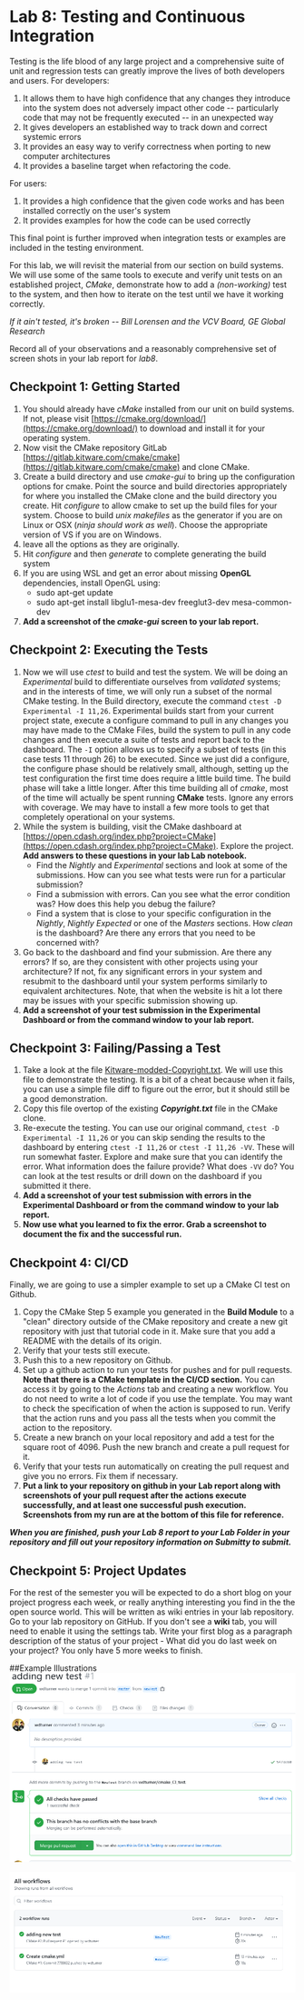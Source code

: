 # Lab 8: Testing and Continuous Integration

Testing is the life blood of any large project and a comprehensive
suite of unit and regression tests can greatly improve the lives of both developers and users. For developers:

1. It allows them to have high confidence that any changes they introduce into the system does not adversely impact other code -- particularly code that may not be frequently executed -- in an unexpected way
2. It gives developers an established way to track down and correct systemic errors
3. It provides an easy way to verify correctness when porting to new computer architectures
4. It provides a baseline target when refactoring the code.

For users:

1. It provides a high confidence that the given code works and has been installed correctly on the user's system
2. It provides examples for how the code can be used correctly

This final point is further improved when integration tests or examples are included in the testing environment.

For this lab, we will revisit the material from our section on build systems. We will use some of the same tools to execute and verify unit tests on an established project, *CMake*, demonstrate how to add a _(non-working)_ test to the system, and then how to iterate on the test until we have it working correctly.

*If it ain't tested, it's broken -- Bill Lorensen and the VCV Board, GE Global Research*

Record all of your observations and a reasonably comprehensive set of screen shots in your lab report for *lab8*.

## Checkpoint 1: Getting Started
1. You should already have *cMake* installed from our unit on build systems. If not, please visit [https://cmake.org/download/](https://cmake.org/download/) to download and install it for your operating system.
2. Now visit the CMake repository GitLab [https://gitlab.kitware.com/cmake/cmake](https://gitlab.kitware.com/cmake/cmake) and clone CMake.
3. Create a build directory and use *cmake-gui* to bring up the configuration options for cmake. Point the source and build directories appropriately for where you installed the CMake clone and the build directory you create. Hit _configure_ to allow cmake to set up the build files for your system. Choose to build _unix makefiles_ as the generator if you are on Linux or OSX (_ninja should work as well_). Choose the appropriate version of VS if you are on Windows.
5. leave all the options as they are originally.
5. Hit *configure* and then *generate* to complete generating the build system
6. If you are using WSL and get an error about missing **OpenGL** dependencies, install OpenGL using:
    -  sudo apt-get update
    -  sudo apt-get install libglu1-mesa-dev freeglut3-dev mesa-common-dev
7. **Add a screenshot of the *cmake-gui* screen to your lab report.**

## Checkpoint 2: Executing the Tests
1. Now we will use *ctest* to build and test the system. We will be doing an *Experimental* build to differentiate ourselves from *validated* systems; and in the interests of time, we will only run a subset of the normal CMake testing. In the Build directory, execute the command `ctest -D Experimental -I 11,26`. Experimental builds start from your current project state, execute a configure command to pull in any changes you may have made to the CMake Files, build the system to pull in any code changes and then execute a suite of tests and report back to the dashboard. The `-I` option allows us to specify a subset of tests (in this case tests 11 through 26) to be executed. Since we just did a configure, the configure phase should be relatively small, although, setting up the test configuration the first time does require a little build time. The build phase will take a little longer. After this time building all of *cmake*, most of the time will actually be spent running **CMake** tests. Ignore any errors with coverage. We may have to install a few more tools to get that completely operational on your systems.
1. While the system is building, visit the CMake dashboard at [https://open.cdash.org/index.php?project=CMake](https://open.cdash.org/index.php?project=CMake). Explore the project. **Add answers to these questions in your lab Lab notebook.**
	- Find the *Nightly* and *Experimental* sections and look at some of the submissions. How can you see what tests were run for a particular submission?
	- Find a submission with errors. Can you see what the error condition was? How does this help you debug the failure?
	- Find a system that is close to your specific configuration in the *Nightly*, *Nightly Expected* or one of the *Masters* sections. How _clean_ is the dashboard? Are there any errors that you need to be concerned with?
3. Go back to the dashboard and find your submission. Are there any errors? If so, are they consistent with other projects using your architecture? If not, fix any significant errors in your system and resubmit to the dashboard until your system performs similarly to equivalent architectures. Note, that when the website is hit a lot there may be issues with your specific submission showing up.
4. **Add a screenshot of your test submission in the Experimental Dashboard or from the command window to your lab report.**


## Checkpoint 3: Failing/Passing a Test
1. Take a look at the file [Kitware-modded-Copyright.txt](Kitware-modded-Copyright.txt). We will use this file to demonstrate the testing. It is a bit of a cheat because when it fails, you can use a simple file diff to figure out the error, but it should still be a good demonstration.
2. Copy this file overtop of the existing ***Copyright.txt*** file in the CMake clone.
3. Re-execute the testing. You can use our original command, `ctest -D Experimental -I 11,26` or you can skip sending the results to the dashboard by entering `ctest -I 11,26` or `ctest -I 11,26 -VV`. These will run somewhat faster. Explore and make sure that you can identify the error. What information does the failure provide? What does `-VV` do? You can look at the test results or drill down on the dashboard if you submitted it there.
4. **Add a screenshot of your test submission with errors in the Experimental Dashboard or from the command window to your lab report.**
5. **Now use what you learned to fix the error. Grab a screenshot to document the fix and the successful run.**

## Checkpoint 4: CI/CD
Finally, we are going to use a simpler example to set up a CMake CI test on Github.

1. Copy the CMake Step 5 example you generated in the **Build Module** to a "clean" directory outside of the CMake repository and create a new git repository with just that tutorial code in it. Make sure that you add a README with the details of its origin.
2. Verify that your tests still execute.
2. Push this to a new repository on Github.
3. Set up a github action to run your tests for pushes and for pull requests. **Note that there is a CMake template in the CI/CD section.** You can access it by going to the *Actions* tab and creating a new workflow. You do not need to write a lot of code if you use the template. You may want to check the specification of when the action is supposed to run. Verify that the action runs and you pass all the tests when you commit the action to the repository.
4. Create a new branch on your local repository and add a test for the square root of 4096. Push the new branch and create a pull request for it.
5. Verify that your tests run automatically on creating the pull request and give you no errors. Fix them if necessary.
6. **Put a link to your repository on github in your Lab report along with screenshots of your pull request after the actions execute successfully, and at least one successful push execution. Screenshots from my run are at the bottom of this file for reference.**

***When you are finished, push your Lab 8 report to your Lab Folder in your repository and fill out your repository information on Submitty to submit.***

## Checkpoint 5: Project Updates
For the rest of the semester you will be expected to do a short blog on your project progress each week, or really anything interesting you find in the the open source world. This will be written as wiki entries in your lab repository. Go to your lab repository on GitHub. If you don't see a **wiki** tab, you will need to enable it using the settings tab. Write your first blog as a paragraph description of the status of your project - What did you do last week on your project? You only have 5 more weeks to finish.

##Example Illustrations
![Illustration of the pull request after running the action](PullRequest.png "PullRequest.png")

![Illustration of the actions workflow for the push and the pull request](Workflow.png "Workflow.png")

